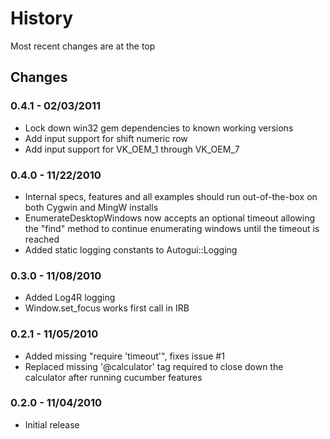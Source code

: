 History
=======
Most recent changes are at the top


Changes
-------

### 0.4.1 - 02/03/2011 ###

* Lock down win32 gem dependencies to known working versions
* Add input support for shift numeric row
* Add input support for VK_OEM_1 through VK_OEM_7

### 0.4.0 - 11/22/2010 ###

* Internal specs, features and all examples should run out-of-the-box on both Cygwin and MingW installs
* EnumerateDesktopWindows now accepts an optional timeout allowing the "find"
  method to continue enumerating windows until the timeout is reached
* Added static logging constants to Autogui::Logging

### 0.3.0 - 11/08/2010 ###

* Added Log4R logging
* Window.set_focus works first call in IRB

### 0.2.1 - 11/05/2010 ###

* Added missing "require 'timeout'", fixes issue #1
* Replaced missing '@calculator' tag required to close down the calculator
  after running cucumber features

### 0.2.0 - 11/04/2010 ###

* Initial release
